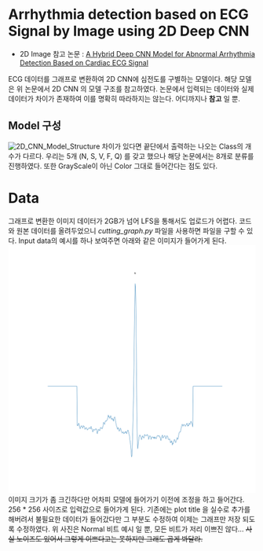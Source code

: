 # Arrhythmia detection based on ECG Signal by Image using 2D Deep CNN
- 2D Image 참고 논문 : [A Hybrid Deep CNN Model for Abnormal Arrhythmia Detection Based on Cardiac ECG Signal](https://www.mdpi.com/1424-8220/21/3/951)

ECG 데이터를 그래프로 변환하여 2D CNN에 심전도를 구별하는 모델이다. 해당 모델은 위 논문에서 2D CNN 의 모델 구조를 참고하였다. 논문에서 입력되는 데이터와 실제 데이터가 차이가 존재하여 이를 명확히 따라하지는 않는다. 어디까지나 __참고__ 일 뿐. 

## Model 구성
![2D_CNN_Model_Structure](https://www.mdpi.com/sensors/sensors-21-00951/article_deploy/html/images/sensors-21-00951-g005.png)
차이가 있다면 끝단에서 출력하는 나오는 Class의 개수가 다르다. 우리는 5개 (N, S, V, F, Q) 를 갖고 했으나 해당 논문에서는 8개로 분류를 진행하였다. 또한 GrayScale이 아닌 Color 그대로 들어간다는 점도 있다.

# Data
그래프로 변환한 이미지 데이터가 2GB가 넘어 LFS을 통해서도 업로드가 어렵다. 코드와 원본 데이터를 올려두었으니 *cutting_graph.py* 파일을 사용하면 파일을 구할 수 있다. Input data의 예시를 하나 보여주면 아래와 같은 이미지가 들어가게 된다.
![Normal_beat_sliced_image](./docs/fig1.png)
이미지 크기가 좀 크긴하다만 어차피 모델에 들어가기 이전에 조정을 하고 들어간다. 256 * 256 사이즈로 입력값으로 들어가게 된다. 기존에는 plot title 을 실수로 추가를 해버려서 불필요한 데이터가 들어갔다만 그 부분도 수정하여 이제는 그래프만 저장 되도록 수정하였다. 위 사진은 Normal 비트 예시 일 뿐, 모든 비트가 저리 이쁘진 않다... ~~사실 노이즈도 있어서 그렇게 이쁘다고는 못하지만 그래도 곱게 봐달라.~~